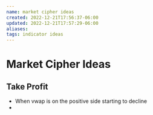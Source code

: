 ```yaml
---
name: market cipher ideas
created: 2022-12-21T17:56:37-06:00
updated: 2022-12-21T17:57:29-06:00
aliases: 
tags: indicator ideas
---
```

# Market Cipher Ideas

## Take Profit
- When vwap is on the positive side starting to decline
- 